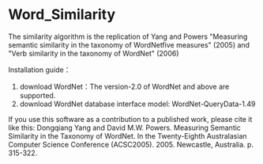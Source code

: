 # Word_Similarity
The similarity algorithm is the replication of Yang and Powers "Measuring semantic similarity in the taxonomy of WordNetfive measures" (2005) and "Verb similarity in the taxonomy of WordNet" (2006) 

Installation guide：
1. download WordNet：The version-2.0 of WordNet and above are supported.
2. download WordNet database interface model: WordNet-QueryData-1.49 

If you use this software as a contribution to a published work, please cite it like this:
Dongqiang Yang and David M.W. Powers. Measuring Semantic Similarity in the Taxonomy of WordNet. In the Twenty-Eighth Australasian Computer Science Conference (ACSC2005). 2005. Newcastle, Australia. p. 315-322.

